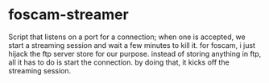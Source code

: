 foscam-streamer
===============

Script that listens on a port for a connection; when one is accepted, we start a streaming session and wait a few minutes to kill it. for foscam, i just hijack the ftp server store for our purpose. instead of storing anything in ftp, all it has to do is start the connection. by doing that, it kicks off the streaming session.
